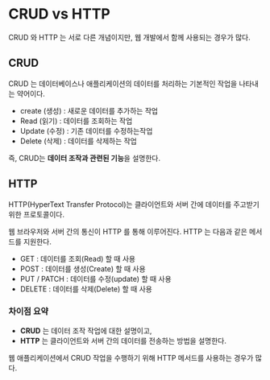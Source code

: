 CRUD vs HTTP
===
CRUD 와 HTTP 는 서로 다른 개념이지만, 웹 개발에서 함께 사용되는 경우가 많다.

## CRUD
CRUD 는 데이터베이스나 애플리케이션의 데이터를 처리하는 기본적인 작업을 나타내는 약어이다.

- create (생성) : 새로운 데이터를 추가하는 작업
- Read (읽기) : 데이터를 조회하는 작업
- Update (수정) : 기존 데이터를 수정하는작업
- Delete (삭제) : 데이터를 삭제하는 작업

즉, CRUD는 **데이터 조작과 관련된 기능**을 설명한다.

## HTTP
HTTP(HyperText Transfer Protocol)는 클라이언트와 서버 간에 데이터를 주고받기 위한 프로토콜이다. 

웹 브라우저와 서버 간의 통신이 HTTP 를 통해 이루어진다. HTTP 는 다음과 같은 메서드를 지원한다.

- GET : 데이터를 조회(Read) 할 때 사용
- POST : 데이터를 생성(Create) 할 때 사용
- PUT / PATCH : 데이터를 수정(update) 할 때 사용
- DELETE : 데이터를 삭제(Delete) 할 때 사용


### 차이점 요약
- **CRUD** 는 데이터 조작 작업에 대한 설명이고,
- **HTTP** 는 클라이언트와 서버 간의 데이터를 전송하는 방법을 설명한다.

웹 애플리케이션에서 CRUD 작업을 수행하기 위해 HTTP 메서드를 사용하는 경우가 많다. 



